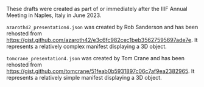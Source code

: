 These drafts were created as part of or immediately after the IIIF Annual Meeting in Naples, Italy in June 2023. 

`azaroth42_presentation4.json` was created by Rob Sanderson and has been rehosted from https://gist.github.com/azaroth42/e3c6fc982cec1beb35627595697ade7e. It represents a relatively complex manifest displaying a 3D object.

`tomcrane_presentation4.json` was created by Tom Crane and has been rehosted from https://gist.github.com/tomcrane/51feab0b5931897c06c7af9ea2382965. It represents a relatively simple manifest displaying a 3D object.

